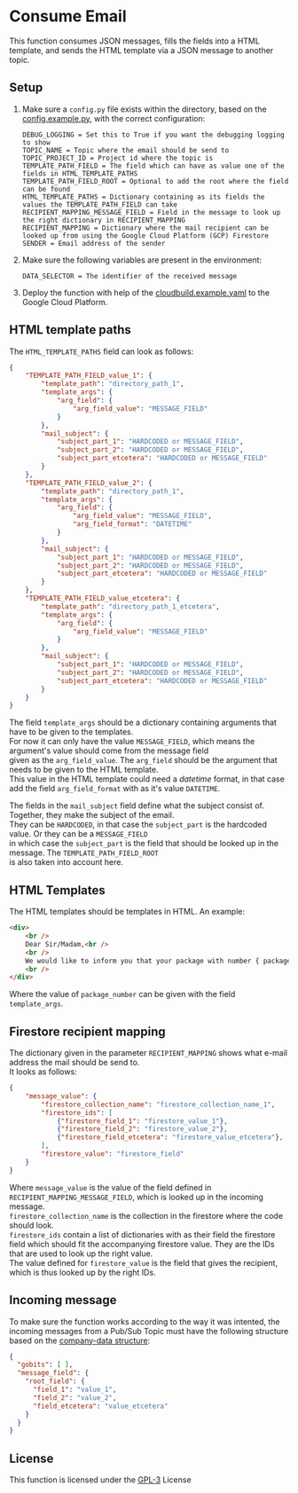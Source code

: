 # Consume Email
This function consumes JSON messages, fills the fields into a HTML template, and sends the HTML template via a JSON message to another topic.

## Setup
1. Make sure a ```config.py``` file exists within the directory, based on the [config.example.py](config.example.py), with the correct configuration:
    ~~~
    DEBUG_LOGGING = Set this to True if you want the debugging logging to show
    TOPIC_NAME = Topic where the email should be send to
    TOPIC_PROJECT_ID = Project id where the topic is
    TEMPLATE_PATH_FIELD = The field which can have as value one of the fields in HTML_TEMPLATE_PATHS
    TEMPLATE_PATH_FIELD_ROOT = Optional to add the root where the field can be found
    HTML_TEMPLATE_PATHS = Dictionary containing as its fields the values the TEMPLATE_PATH_FIELD can take
    RECIPIENT_MAPPING_MESSAGE_FIELD = Field in the message to look up the right dictionary in RECIPIENT_MAPPING
    RECIPIENT_MAPPING = Dictionary where the mail recipient can be looked up from using the Google Cloud Platform (GCP) Firestore
    SENDER = Email address of the sender
    ~~~
2. Make sure the following variables are present in the environment:
    ~~~
    DATA_SELECTOR = The identifier of the received message
    ~~~
3. Deploy the function with help of the [cloudbuild.example.yaml](cloudbuild.example.yaml) to the Google Cloud Platform.

## HTML template paths
The ```HTML_TEMPLATE_PATHS``` field can look as follows:  
~~~JSON
{
    "TEMPLATE_PATH_FIELD_value_1": {
        "template_path": "directory_path_1",
        "template_args": {
            "arg_field": {
                "arg_field_value": "MESSAGE_FIELD"
            }
        },
        "mail_subject": {
            "subject_part_1": "HARDCODED or MESSAGE_FIELD",
            "subject_part_2": "HARDCODED or MESSAGE_FIELD",
            "subject_part_etcetera": "HARDCODED or MESSAGE_FIELD"
        }
    },
    "TEMPLATE_PATH_FIELD_value_2": {
        "template_path": "directory_path_1",
        "template_args": {
            "arg_field": {
                "arg_field_value": "MESSAGE_FIELD",
                "arg_field_format": "DATETIME"
            }
        },
        "mail_subject": {
            "subject_part_1": "HARDCODED or MESSAGE_FIELD",
            "subject_part_2": "HARDCODED or MESSAGE_FIELD",
            "subject_part_etcetera": "HARDCODED or MESSAGE_FIELD"
        }
    },
    "TEMPLATE_PATH_FIELD_value_etcetera": {
        "template_path": "directory_path_1_etcetera",
        "template_args": {
            "arg_field": {
                "arg_field_value": "MESSAGE_FIELD"
            }
        },
        "mail_subject": {
            "subject_part_1": "HARDCODED or MESSAGE_FIELD",
            "subject_part_2": "HARDCODED or MESSAGE_FIELD",
            "subject_part_etcetera": "HARDCODED or MESSAGE_FIELD"
        }
    }
}
~~~
The field ```template_args``` should be a dictionary containing arguments that have to be given to the templates.  
For now it can only have the value ```MESSAGE_FIELD```, which means the argument's value should come from the message field  
given as the ```arg_field_value```. The ```arg_field``` should be the argument that needs to be given to the HTML template.  
This value in the HTML template could need a *datetime* format, in that case add the field ```arg_field_format``` with as
 it's value ```DATETIME```.

The fields in the ```mail_subject``` field define what the subject consist of. Together, they make the subject of the email.  
They can be ```HARDCODED```, in that case the ```subject_part``` is the hardcoded value. Or they can be a ```MESSAGE_FIELD```  
in which case the ```subject_part``` is the field that should be looked up in the message. The ```TEMPLATE_PATH_FIELD_ROOT```  
is also taken into account here.

## HTML Templates
The HTML templates should be templates in HTML. An example:
~~~HTML
<div>
    <br />
    Dear Sir/Madam,<br />
    <br />
    We would like to inform you that your package with number { package_number } has arrived.<br />
    <br />
</div>
~~~
Where the value of ```package_number``` can be given with the field ```template_args```.

## Firestore recipient mapping
The dictionary given in the parameter ```RECIPIENT_MAPPING``` shows what e-mail address the mail should be send to.  
It looks as follows:  
~~~JSON
{
    "message_value": {
        "firestore_collection_name": "firestore_collection_name_1",
        "firestore_ids": [
            {"firestore_field_1": "firestore_value_1"},
            {"firestore_field_2": "firestore_value_2"},
            {"firestore_field_etcetera": "firestore_value_etcetera"},
        ],
        "firestore_value": "firestore_field"
    }
}
~~~
Where ```message_value``` is the value of the field defined in ```RECIPIENT_MAPPING_MESSAGE_FIELD```, which is looked up in the incoming message.  
```firestore_collection_name``` is the collection in the firestore where the code should look.  
```firestore_ids``` contain a list of dictionaries with as their field the firestore field which should fit the accompanying firestore value. They are the IDs that are used to look up the right value.  
The value defined for ```firestore_value``` is the field that gives the recipient, which is thus looked up by the right IDs.

## Incoming message
To make sure the function works according to the way it was intented, the incoming messages from a Pub/Sub Topic must have the following structure based on the [company-data structure](https://vwt-digital.github.io/project-company-data.github.io/v1.1/schema):
~~~JSON
{
  "gobits": [ ],
  "message_field": {
    "root_field": {
      "field_1": "value_1",
      "field_2": "value_2",
      "field_etcetera": "value_etcetera"
    }
  }
}
~~~

## License
This function is licensed under the [GPL-3](https://www.gnu.org/licenses/gpl-3.0.en.html) License

